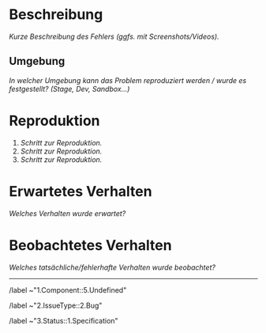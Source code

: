 # Beschreibung

_Kurze Beschreibung des Fehlers (ggfs. mit Screenshots/Videos)._

## Umgebung

_In welcher Umgebung kann das Problem reproduziert werden / wurde es festgestellt? (Stage, Dev, Sandbox...)_

# Reproduktion

1. _Schritt zur Reproduktion._
1. _Schritt zur Reproduktion._
1. _Schritt zur Reproduktion._

# Erwartetes Verhalten

_Welches Verhalten wurde erwartet?_

# Beobachtetes Verhalten

_Welches tatsächliche/fehlerhafte Verhalten wurde beobachtet?_

---

/label ~"1.Component::5.Undefined"

/label ~"2.IssueType::2.Bug"

/label ~"3.Status::1.Specification"
